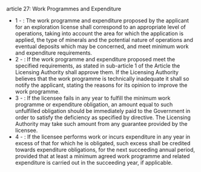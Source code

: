 article 27: Work Programmes and Expenditure

<ul>
			<li>1 - : The work programme and expenditure proposed by the applicant for an exploration license shall correspond to an appropriate level of operations, taking into account the area for which the application is applied, the type of minerals and the potential nature of operations and eventual deposits which may be concerned, and meet minimum work and expenditure requirements.<ul>
			</ul></li>			<li>2 - : If the work programme and expenditure proposed meet the specified requirements, as stated in sub-article 1 of the Article the Licensing Authority shall approve them. If the Licensing Authority believes that the work programme is technically inadequate it shall so notify the applicant, stating the reasons for its opinion to improve the work programme.<ul>
			</ul></li>			<li>3 - : If the licensee fails in any year to fulfill the minimum work programme or expenditure obligation, an amount equal to such unfulfilled obligation should be immediately paid to the Government in order to satisfy the deficiency as specified by directive. The Licensing Authority may take such amount from any guarantee provided by the licensee.<ul>
			</ul></li>			<li>4 - : If the licensee performs work or incurs expenditure in any year in excess of that for which he is obligated, such excess shall be credited towards expenditure obligations, for the next succeeding annual period, provided that at least a minimum agreed work programme and related expenditure is carried out in the succeeding year, if applicable.<ul>
			</ul></li></ul>